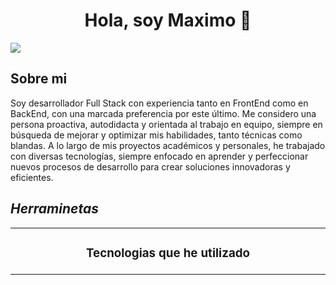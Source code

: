 <div align="center">
<h1 align="center">Hola, soy <a >Maximo</a> 👋</h1>
</div>
<img src="![68747470733a2f2f692e70696e696d672e636f6d2f6f726967696e616c732f38312f31372f38622f38313137386234376138353938663063383163343739396632636464343035372e676966](https://github.com/user-attachments/assets/91803e33-b8b2-4fdd-8ed1-d3d97c0a18e8)
">


## Sobre mi

Soy desarrollador Full Stack con experiencia tanto en FrontEnd como en BackEnd, con una marcada preferencia por este último. Me considero una persona proactiva, autodidacta y orientada al trabajo en equipo, siempre en búsqueda de mejorar y optimizar mis habilidades, tanto técnicas como blandas. A lo largo de mis proyectos académicos y personales, he trabajado con diversas tecnologías, siempre enfocado en aprender y perfeccionar nuevos procesos de desarrollo para crear soluciones innovadoras y eficientes.
<br>

## *Herraminetas*
<table>
<tr>
<td width="50%">
<h3 align="center">Tecnologias que he utilizado</h3>
<div align="center">
<a <img src="<
/a>
<p>
<a >
<img src="">
</a>
<a >
<img src="">
</a>

